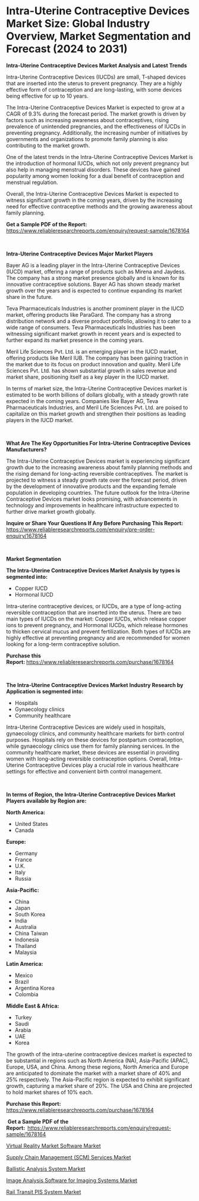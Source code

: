 <p><h1>Intra-Uterine Contraceptive Devices Market Size: Global Industry Overview, Market Segmentation and Forecast (2024 to 2031)</h1></p><p><strong>Intra-Uterine Contraceptive Devices Market Analysis and Latest Trends</strong></p>
<p><p>Intra-Uterine Contraceptive Devices (IUCDs) are small, T-shaped devices that are inserted into the uterus to prevent pregnancy. They are a highly effective form of contraception and are long-lasting, with some devices being effective for up to 10 years.</p><p>The Intra-Uterine Contraceptive Devices Market is expected to grow at a CAGR of 9.3% during the forecast period. The market growth is driven by factors such as increasing awareness about contraceptives, rising prevalence of unintended pregnancies, and the effectiveness of IUCDs in preventing pregnancy. Additionally, the increasing number of initiatives by governments and organizations to promote family planning is also contributing to the market growth.</p><p>One of the latest trends in the Intra-Uterine Contraceptive Devices Market is the introduction of hormonal IUCDs, which not only prevent pregnancy but also help in managing menstrual disorders. These devices have gained popularity among women looking for a dual benefit of contraception and menstrual regulation.</p><p>Overall, the Intra-Uterine Contraceptive Devices Market is expected to witness significant growth in the coming years, driven by the increasing need for effective contraceptive methods and the growing awareness about family planning.</p></p>
<p><strong>Get a Sample PDF of the Report:&nbsp;</strong> <a href="https://www.reliableresearchreports.com/enquiry/request-sample/1678164">https://www.reliableresearchreports.com/enquiry/request-sample/1678164</a></p>
<p>&nbsp;</p>
<p><strong>Intra-Uterine Contraceptive Devices Major Market Players</strong></p>
<p><p>Bayer AG is a leading player in the Intra-Uterine Contraceptive Devices (IUCD) market, offering a range of products such as Mirena and Jaydess. The company has a strong market presence globally and is known for its innovative contraceptive solutions. Bayer AG has shown steady market growth over the years and is expected to continue expanding its market share in the future.</p><p>Teva Pharmaceuticals Industries is another prominent player in the IUCD market, offering products like ParaGard. The company has a strong distribution network and a diverse product portfolio, allowing it to cater to a wide range of consumers. Teva Pharmaceuticals Industries has been witnessing significant market growth in recent years and is expected to further expand its market presence in the coming years.</p><p>Meril Life Sciences Pvt. Ltd. is an emerging player in the IUCD market, offering products like Meril IUB. The company has been gaining traction in the market due to its focus on product innovation and quality. Meril Life Sciences Pvt. Ltd. has shown substantial growth in sales revenue and market share, positioning itself as a key player in the IUCD market.</p><p>In terms of market size, the Intra-Uterine Contraceptive Devices market is estimated to be worth billions of dollars globally, with a steady growth rate expected in the coming years. Companies like Bayer AG, Teva Pharmaceuticals Industries, and Meril Life Sciences Pvt. Ltd. are poised to capitalize on this market growth and strengthen their positions as leading players in the IUCD market.</p></p>
<p>&nbsp;</p>
<p><strong>What Are The Key Opportunities For Intra-Uterine Contraceptive Devices Manufacturers?</strong></p>
<p><p>The Intra-Uterine Contraceptive Devices market is experiencing significant growth due to the increasing awareness about family planning methods and the rising demand for long-acting reversible contraceptives. The market is projected to witness a steady growth rate over the forecast period, driven by the development of innovative products and the expanding female population in developing countries. The future outlook for the Intra-Uterine Contraceptive Devices market looks promising, with advancements in technology and improvements in healthcare infrastructure expected to further drive market growth globally.</p></p>
<p><strong>Inquire or Share Your Questions If Any Before Purchasing This Report:</strong> <a href="https://www.reliableresearchreports.com/enquiry/pre-order-enquiry/1678164">https://www.reliableresearchreports.com/enquiry/pre-order-enquiry/1678164</a></p>
<p>&nbsp;</p>
<p><strong>Market Segmentation</strong></p>
<p><strong>The Intra-Uterine Contraceptive Devices Market Analysis by types is segmented into:</strong></p>
<p><ul><li>Copper IUCD</li><li>Hormonal IUCD</li></ul></p>
<p><p>Intra-uterine contraceptive devices, or IUCDs, are a type of long-acting reversible contraception that are inserted into the uterus. There are two main types of IUCDs on the market: Copper IUCDs, which release copper ions to prevent pregnancy, and Hormonal IUCDs, which release hormones to thicken cervical mucus and prevent fertilization. Both types of IUCDs are highly effective at preventing pregnancy and are recommended for women looking for a long-term contraceptive solution.</p></p>
<p><strong>Purchase this Report:&nbsp;</strong><a href="https://www.reliableresearchreports.com/purchase/1678164">https://www.reliableresearchreports.com/purchase/1678164</a></p>
<p>&nbsp;</p>
<p><strong>The Intra-Uterine Contraceptive Devices Market Industry Research by Application is segmented into:</strong></p>
<p><ul><li>Hospitals</li><li>Gynaecology clinics</li><li>Community healthcare</li></ul></p>
<p><p>Intra-Uterine Contraceptive Devices are widely used in hospitals, gynaecology clinics, and community healthcare markets for birth control purposes. Hospitals rely on these devices for postpartum contraception, while gynaecology clinics use them for family planning services. In the community healthcare market, these devices are essential in providing women with long-acting reversible contraception options. Overall, Intra-Uterine Contraceptive Devices play a crucial role in various healthcare settings for effective and convenient birth control management.</p></p>
<p>&nbsp;</p>
<p><strong>In terms of Region, the Intra-Uterine Contraceptive Devices Market Players available by Region are:</strong></p>
<p>
    <p> <strong> North America: </strong>
        <ul>
            <li>United States</li>
            <li>Canada</li>
        </ul>
        </p> 
    <p> <strong> Europe: </strong>
        <ul>
            <li>Germany</li>
            <li>France</li>
            <li>U.K.</li>
            <li>Italy</li>
            <li>Russia</li>
        </ul>
        </p> 
    <p> <strong> Asia-Pacific: </strong>
        <ul>
            <li>China</li>
            <li>Japan</li>
            <li>South Korea</li>
            <li>India</li>
            <li>Australia</li>
            <li>China Taiwan</li>
            <li>Indonesia</li>
            <li>Thailand</li>
            <li>Malaysia</li>
        </ul>
        </p> 
    <p> <strong> Latin America: </strong>
        <ul>
            <li>Mexico</li>
            <li>Brazil</li>
            <li>Argentina Korea</li>
            <li>Colombia</li>
        </ul>
        </p> 
    <p> <strong> Middle East & Africa: </strong>
        <ul>
            <li>Turkey</li>
            <li>Saudi</li>
            <li>Arabia</li>
            <li>UAE</li>
            <li>Korea</li>
        </ul>
    </p>
    </p>
<p><p>The growth of the intra-uterine contraceptive devices market is expected to be substantial in regions such as North America (NA), Asia-Pacific (APAC), Europe, USA, and China. Among these regions, North America and Europe are anticipated to dominate the market with a market share of 40% and 25% respectively. The Asia-Pacific region is expected to exhibit significant growth, capturing a market share of 20%. The USA and China are projected to hold market shares of 10% each.</p></p>
<p><strong>Purchase this Report: </strong><a href="https://www.reliableresearchreports.com/purchase/1678164">https://www.reliableresearchreports.com/purchase/1678164</a></p>
<p>&nbsp;<strong>Get a Sample PDF of the Report:&nbsp;&nbsp;</strong><a href="https://www.reliableresearchreports.com/enquiry/request-sample/1678164">https://www.reliableresearchreports.com/enquiry/request-sample/1678164</a></p>
<p><strong></strong></p>
<p><p><a href="https://medium.com/@ericahahn435/virtual-reality-market-software-market-outlook-industry-overview-and-forecast-2024-to-2031-c7f4be7ecf8e">Virtual Reality Market Software Market</a></p><p><a href="https://medium.com/@albinbrakus/supply-chain-management-scm-services-market-outlook-industry-overview-and-forecast-2024-to-3c77535596a4">Supply Chain Management (SCM) Services Market</a></p><p><a href="https://medium.com/@albinbrakus/ballistic-analysis-system-market-size-market-outlook-and-market-forecast-2024-to-2031-a9f8692cce4d">Ballistic Analysis System Market</a></p><p><a href="https://medium.com/@albinbrakus/image-analysis-software-for-imaging-systems-market-report-reveals-the-latest-trends-and-growth-690ded84046b">Image Analysis Software for Imaging Systems Market</a></p><p><a href="https://medium.com/@ericahahn435/rail-transit-pis-system-market-insights-into-market-cagr-market-trends-and-growth-strategies-29794200f8ee">Rail Transit PIS System Market</a></p></p>